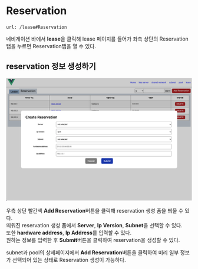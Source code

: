 Reservation
=====================
    url: /lease#Reservation
네비게이션 바에서 **lease**을 클릭해 lease 페이지를 들어가 좌측 상단의 Reservation탭을 누르면 Reservation탭을 열 수 있다.  

reservation 정보 생성하기
--------------------
![사진을 불러올 수 없습니다.](https://github.com/neneong/keaDHCPManager/blob/main/source/_static/%E1%84%89%E1%85%B3%E1%84%8F%E1%85%B3%E1%84%85%E1%85%B5%E1%86%AB%E1%84%89%E1%85%A3%E1%86%BA%202023-11-08%2011.13.24.png?raw=true)

우측 상단 빨간색 **Add Reservation**버튼을 클릭해 reservation 생성 폼을 띄울 수 있다.  
띄워진 reservation 생성 폼에서 **Server**, **Ip Version**, **Subnet**을 선택할 수 있다.  
또한 **hardware address**, **Ip Address**를 입력할 수 있다.  
원하는 정보를 입력한 후 **Submit**버튼을 클릭하여 reservation을 생성할 수 있다.  

subnet과 pool의 상세페이지에서 **Add Reservation**버튼을 클릭하여 미리 일부 정보가 선택되어 있는 상태로 Reservation 생성이 가능하다.  

